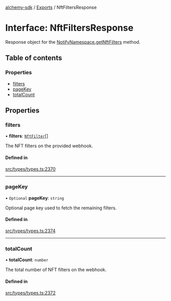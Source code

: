 [alchemy-sdk](../README.md) / [Exports](../modules.md) / NftFiltersResponse

# Interface: NftFiltersResponse

Response object for the [NotifyNamespace.getNftFilters](../classes/NotifyNamespace.md#getnftfilters) method.

## Table of contents

### Properties

- [filters](NftFiltersResponse.md#filters)
- [pageKey](NftFiltersResponse.md#pagekey)
- [totalCount](NftFiltersResponse.md#totalcount)

## Properties

### filters

• **filters**: [`NftFilter`](NftFilter.md)[]

The NFT filters on the provided webhook.

#### Defined in

[src/types/types.ts:2370](https://github.com/alchemyplatform/alchemy-sdk-js/blob/432c999/src/types/types.ts#L2370)

___

### pageKey

• `Optional` **pageKey**: `string`

Optional page key used to fetch the remaining filters.

#### Defined in

[src/types/types.ts:2374](https://github.com/alchemyplatform/alchemy-sdk-js/blob/432c999/src/types/types.ts#L2374)

___

### totalCount

• **totalCount**: `number`

The total number of NFT filters on the webhook.

#### Defined in

[src/types/types.ts:2372](https://github.com/alchemyplatform/alchemy-sdk-js/blob/432c999/src/types/types.ts#L2372)
